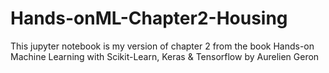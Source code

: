 # Hands-onML-Chapter2-Housing
This jupyter notebook is my version of chapter 2 from the book Hands-on Machine Learning with Scikit-Learn, Keras &amp; Tensorflow by Aurelien Geron
